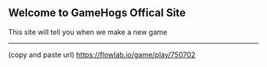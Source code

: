 ## Welcome to GameHogs Offical Site

This site will tell you when we make a new game
________________________________________________________________________________________________________________________________________________________________________________________
(copy and paste url)
https://flowlab.io/game/play/750702
